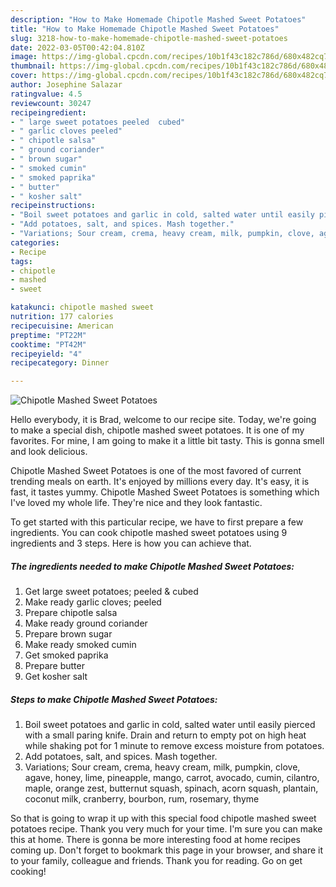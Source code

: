```yaml
---
description: "How to Make Homemade Chipotle Mashed Sweet Potatoes"
title: "How to Make Homemade Chipotle Mashed Sweet Potatoes"
slug: 3218-how-to-make-homemade-chipotle-mashed-sweet-potatoes
date: 2022-03-05T00:42:04.810Z
image: https://img-global.cpcdn.com/recipes/10b1f43c182c786d/680x482cq70/chipotle-mashed-sweet-potatoes-recipe-main-photo.jpg
thumbnail: https://img-global.cpcdn.com/recipes/10b1f43c182c786d/680x482cq70/chipotle-mashed-sweet-potatoes-recipe-main-photo.jpg
cover: https://img-global.cpcdn.com/recipes/10b1f43c182c786d/680x482cq70/chipotle-mashed-sweet-potatoes-recipe-main-photo.jpg
author: Josephine Salazar
ratingvalue: 4.5
reviewcount: 30247
recipeingredient:
- " large sweet potatoes peeled  cubed"
- " garlic cloves peeled"
- " chipotle salsa"
- " ground coriander"
- " brown sugar"
- " smoked cumin"
- " smoked paprika"
- " butter"
- " kosher salt"
recipeinstructions:
- "Boil sweet potatoes and garlic in cold, salted water until easily pierced with a small paring knife. Drain and return to empty pot on high heat while shaking pot for 1 minute to remove excess moisture from potatoes."
- "Add potatoes, salt, and spices. Mash together."
- "Variations; Sour cream, crema, heavy cream, milk, pumpkin, clove, agave, honey, lime, pineapple, mango, carrot, avocado, cumin, cilantro, maple, orange zest, butternut squash, spinach, acorn squash, plantain, coconut milk, cranberry, bourbon, rum, rosemary, thyme"
categories:
- Recipe
tags:
- chipotle
- mashed
- sweet

katakunci: chipotle mashed sweet 
nutrition: 177 calories
recipecuisine: American
preptime: "PT22M"
cooktime: "PT42M"
recipeyield: "4"
recipecategory: Dinner

---
```



![Chipotle Mashed Sweet Potatoes](https://img-global.cpcdn.com/recipes/10b1f43c182c786d/680x482cq70/chipotle-mashed-sweet-potatoes-recipe-main-photo.jpg)

Hello everybody, it is Brad, welcome to our recipe site. Today, we're going to make a special dish, chipotle mashed sweet potatoes. It is one of my favorites. For mine, I am going to make it a little bit tasty. This is gonna smell and look delicious.



Chipotle Mashed Sweet Potatoes is one of the most favored of current trending meals on earth. It's enjoyed by millions every day. It's easy, it is fast, it tastes yummy. Chipotle Mashed Sweet Potatoes is something which I've loved my whole life. They're nice and they look fantastic.


To get started with this particular recipe, we have to first prepare a few ingredients. You can cook chipotle mashed sweet potatoes using 9 ingredients and 3 steps. Here is how you can achieve that.

<!--inarticleads1-->

##### The ingredients needed to make Chipotle Mashed Sweet Potatoes:

1. Get  large sweet potatoes; peeled &amp; cubed
1. Make ready  garlic cloves; peeled
1. Prepare  chipotle salsa
1. Make ready  ground coriander
1. Prepare  brown sugar
1. Make ready  smoked cumin
1. Get  smoked paprika
1. Prepare  butter
1. Get  kosher salt




<!--inarticleads2-->

##### Steps to make Chipotle Mashed Sweet Potatoes:

1. Boil sweet potatoes and garlic in cold, salted water until easily pierced with a small paring knife. Drain and return to empty pot on high heat while shaking pot for 1 minute to remove excess moisture from potatoes.
1. Add potatoes, salt, and spices. Mash together.
1. Variations; Sour cream, crema, heavy cream, milk, pumpkin, clove, agave, honey, lime, pineapple, mango, carrot, avocado, cumin, cilantro, maple, orange zest, butternut squash, spinach, acorn squash, plantain, coconut milk, cranberry, bourbon, rum, rosemary, thyme




So that is going to wrap it up with this special food chipotle mashed sweet potatoes recipe. Thank you very much for your time. I'm sure you can make this at home. There is gonna be more interesting food at home recipes coming up. Don't forget to bookmark this page in your browser, and share it to your family, colleague and friends. Thank you for reading. Go on get cooking!
